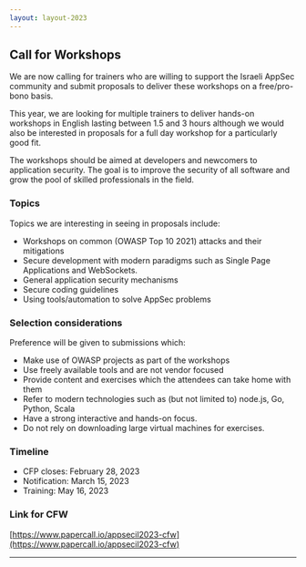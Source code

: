 ```yaml
---
layout: layout-2023
---
```


## Call for Workshops

We are now calling for trainers who are willing to support the Israeli AppSec community and submit proposals to deliver these workshops on a free/pro-bono basis.

This year, we are looking for multiple trainers to deliver hands-on workshops in English lasting between 1.5 and 3 hours although we would also be interested in proposals for a full day workshop for a particularly good fit.

The workshops should be aimed at developers and newcomers to application security. The goal is to improve the security of all software and grow the pool of skilled professionals in the field.

### Topics

Topics we are interesting in seeing in proposals include:

* Workshops on common (OWASP Top 10 2021) attacks and their mitigations
* Secure development with modern paradigms such as Single Page Applications and WebSockets.
* General application security mechanisms
* Secure coding guidelines
* Using tools/automation to solve AppSec problems

### Selection considerations

Preference will be given to submissions which:

* Make use of OWASP projects as part of the workshops
* Use freely available tools and are not vendor focused
* Provide content and exercises which the attendees can take home with them
* Refer to modern technologies such as (but not limited to) node.js, Go, Python, Scala
* Have a strong interactive and hands-on focus.
* Do not rely on downloading large virtual machines for exercises.

### Timeline 

* CFP closes: February 28, 2023
* Notification: March 15, 2023
* Training: May 16, 2023

### Link for CFW

[https://www.papercall.io/appsecil2023-cfw](https://www.papercall.io/appsecil2023-cfw)

---

